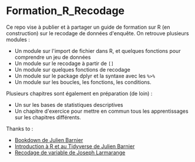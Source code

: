# Formation_R_Recodage

Ce repo vise à publier et à partager un guide de formation sur R (en construction) sur le recodage de données d'enquête.
On retrouve plusieurs modules :

* Un module sur l'import de fichier dans R, et quelques fonctions pour comprendre un jeu de données
* Un module sur le recodage à partir de `[]`
* Un module sur quelques fonctions de recodage
* Un module sur le package dplyr et la syntaxe avec les `%>%`
* Un module sur les boucles, les fonctions, les conditions.

Plusieurs chapitres sont également en préparation (de loin) :
- Un sur les bases de statistiques descriptives
- Un chapitre d'exercice pour mettre en commun tous les apprentissages sur les chapitres différents.

Thanks to :

* <a href="https://github.com/juba/tidyverse">Bookdown de Julien Barnier</a>
* <a href="https://juba.github.io/tidyverse/">Introduction à R et au Tidyverse de Julien Barnier</a>
* <a href="https://larmarange.github.io/analyse-R/recodage.html">Recodage de variable de Joseph Larmarange</a>
